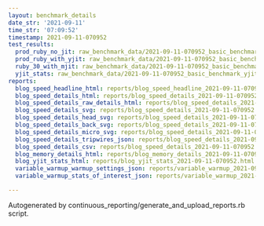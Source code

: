 ```yaml
---
layout: benchmark_details
date_str: '2021-09-11'
time_str: '07:09:52'
timestamp: 2021-09-11-070952
test_results:
  prod_ruby_no_jit: raw_benchmark_data/2021-09-11-070952_basic_benchmark_prod_ruby_no_jit.json
  prod_ruby_with_yjit: raw_benchmark_data/2021-09-11-070952_basic_benchmark_prod_ruby_with_yjit.json
  ruby_30_with_mjit: raw_benchmark_data/2021-09-11-070952_basic_benchmark_ruby_30_with_mjit.json
  yjit_stats: raw_benchmark_data/2021-09-11-070952_basic_benchmark_yjit_stats.json
reports:
  blog_speed_headline_html: reports/blog_speed_headline_2021-09-11-070952.html
  blog_speed_details_html: reports/blog_speed_details_2021-09-11-070952.html
  blog_speed_details_raw_details_html: reports/blog_speed_details_2021-09-11-070952.raw_details.html
  blog_speed_details_svg: reports/blog_speed_details_2021-09-11-070952.svg
  blog_speed_details_head_svg: reports/blog_speed_details_2021-09-11-070952.head.svg
  blog_speed_details_back_svg: reports/blog_speed_details_2021-09-11-070952.back.svg
  blog_speed_details_micro_svg: reports/blog_speed_details_2021-09-11-070952.micro.svg
  blog_speed_details_tripwires_json: reports/blog_speed_details_2021-09-11-070952.tripwires.json
  blog_speed_details_csv: reports/blog_speed_details_2021-09-11-070952.csv
  blog_memory_details_html: reports/blog_memory_details_2021-09-11-070952.html
  blog_yjit_stats_html: reports/blog_yjit_stats_2021-09-11-070952.html
  variable_warmup_warmup_settings_json: reports/variable_warmup_2021-09-11-070952.warmup_settings.json
  variable_warmup_stats_of_interest_json: reports/variable_warmup_2021-09-11-070952.stats_of_interest.json

---
```

Autogenerated by continuous_reporting/generate_and_upload_reports.rb script.
